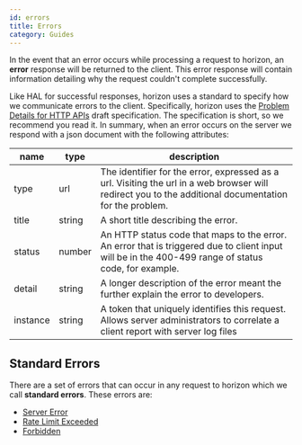 ```yaml
---
id: errors
title: Errors
category: Guides
---
```


In the event that an error occurs while processing a request to horizon, an
**error** response will be returned to the client.  This error response will
contain information detailing why the request couldn't complete successfully.

Like HAL for successful responses, horizon uses a standard to specify how we
communicate errors to the client.  Specifically, horizon uses the [Problem
Details for HTTP APIs](https://tools.ietf.org/html/draft-ietf-appsawg-http-problem-00) draft specification.  The specification is short, so we recommend
you read it.  In summary, when an error occurs on the server we respond with a
json document with the following attributes:

|   name   |  type  |                                                                        description                                                                        |
| -------- | ------ | --------------------------------------------------------------------------------------------------------------------------------------------------------- |
| type     | url    | The identifier for the error, expressed as a url.  Visiting the url in a web browser will redirect you to the additional documentation for the problem. |
| title    | string | A short title describing the error.                                                                                                                     |
| status   | number | An HTTP status code that maps to the error.  An error that is triggered due to client input will be in the 400-499 range of status code, for example.  |
| detail   | string | A longer description of the error meant the further explain the error to developers.                                                                   |
| instance | string | A token that uniquely identifies this request.  Allows server administrators to correlate a client report with server log files                           |


## Standard Errors

There are a set of errors that can occur in any request to horizon which we
call **standard errors**.  These errors are:

- [Server Error](../reference/errors/server_error.md)
- [Rate Limit Exceeded](../reference/errors/rate_limit_exceeded.md)
- [Forbidden](../reference/errors/forbidden.md)
